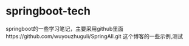 # springboot-tech
springboot的一些学习笔记，主要采用github里面https://github.com/wuyouzhuguli/SpringAll.git
这个博客的一些示例,测试
